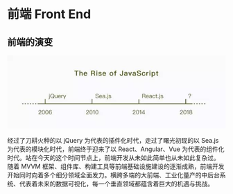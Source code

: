 # 前端 Front End

## 前端的演变

![](media/15326608894855.jpg)

经过了刀耕火种的以 jQuery 为代表的插件化时代，走过了曙光初现的以 Sea.js 为代表的模块化时代，前端终于迎来了以 React、Angular、Vue 为代表的组件化时代。站在今天的这个时间节点上，前端开发从未如此简单也从未如此复杂过。
 
随着 MVVM 框架、组件库、构建工具等前端基础设施建设的逐渐成熟，前端开发开始同时向着多个细分领域全面发力。横跨多端的大前端、工业化量产的中后台系统、代表着未来的数据可视化，每一个垂直领域都蕴含着巨大的机遇与挑战。


